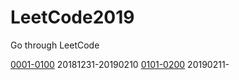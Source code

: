 # LeetCode2019
Go through LeetCode

[0001-0100](0001-0100/) 20181231-20190210
[0101-0200](0101-0200/) 20190211-